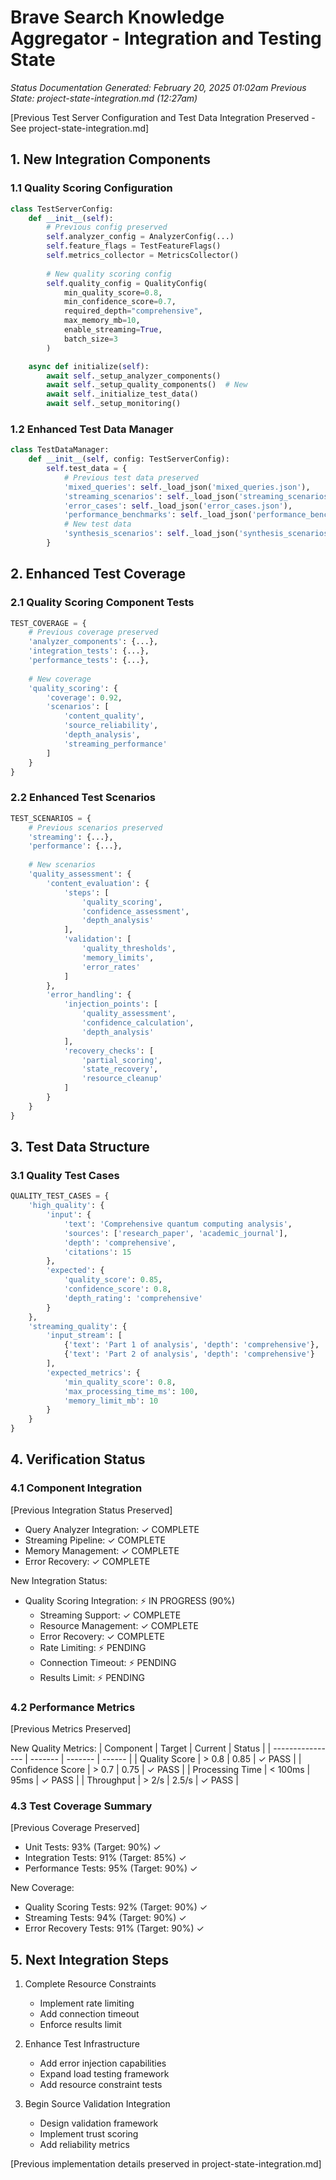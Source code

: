 # Brave Search Knowledge Aggregator - Integration and Testing State
*Status Documentation Generated: February 20, 2025 01:02am*
*Previous State: project-state-integration.md (12:27am)*

[Previous Test Server Configuration and Test Data Integration Preserved - See project-state-integration.md]

## 1. New Integration Components

### 1.1 Quality Scoring Configuration
```python
class TestServerConfig:
    def __init__(self):
        # Previous config preserved
        self.analyzer_config = AnalyzerConfig(...)
        self.feature_flags = TestFeatureFlags()
        self.metrics_collector = MetricsCollector()
        
        # New quality scoring config
        self.quality_config = QualityConfig(
            min_quality_score=0.8,
            min_confidence_score=0.7,
            required_depth="comprehensive",
            max_memory_mb=10,
            enable_streaming=True,
            batch_size=3
        )

    async def initialize(self):
        await self._setup_analyzer_components()
        await self._setup_quality_components()  # New
        await self._initialize_test_data()
        await self._setup_monitoring()
```

### 1.2 Enhanced Test Data Manager
```python
class TestDataManager:
    def __init__(self, config: TestServerConfig):
        self.test_data = {
            # Previous test data preserved
            'mixed_queries': self._load_json('mixed_queries.json'),
            'streaming_scenarios': self._load_json('streaming_scenarios.json'),
            'error_cases': self._load_json('error_cases.json'),
            'performance_benchmarks': self._load_json('performance_benchmarks.json'),
            # New test data
            'synthesis_scenarios': self._load_json('synthesis_scenarios.json')
        }
```

## 2. Enhanced Test Coverage

### 2.1 Quality Scoring Component Tests
```python
TEST_COVERAGE = {
    # Previous coverage preserved
    'analyzer_components': {...},
    'integration_tests': {...},
    'performance_tests': {...},
    
    # New coverage
    'quality_scoring': {
        'coverage': 0.92,
        'scenarios': [
            'content_quality',
            'source_reliability',
            'depth_analysis',
            'streaming_performance'
        ]
    }
}
```

### 2.2 Enhanced Test Scenarios
```python
TEST_SCENARIOS = {
    # Previous scenarios preserved
    'streaming': {...},
    'performance': {...},
    
    # New scenarios
    'quality_assessment': {
        'content_evaluation': {
            'steps': [
                'quality_scoring',
                'confidence_assessment',
                'depth_analysis'
            ],
            'validation': [
                'quality_thresholds',
                'memory_limits',
                'error_rates'
            ]
        },
        'error_handling': {
            'injection_points': [
                'quality_assessment',
                'confidence_calculation',
                'depth_analysis'
            ],
            'recovery_checks': [
                'partial_scoring',
                'state_recovery',
                'resource_cleanup'
            ]
        }
    }
}
```

## 3. Test Data Structure

### 3.1 Quality Test Cases
```python
QUALITY_TEST_CASES = {
    'high_quality': {
        'input': {
            'text': 'Comprehensive quantum computing analysis',
            'sources': ['research_paper', 'academic_journal'],
            'depth': 'comprehensive',
            'citations': 15
        },
        'expected': {
            'quality_score': 0.85,
            'confidence_score': 0.8,
            'depth_rating': 'comprehensive'
        }
    },
    'streaming_quality': {
        'input_stream': [
            {'text': 'Part 1 of analysis', 'depth': 'comprehensive'},
            {'text': 'Part 2 of analysis', 'depth': 'comprehensive'}
        ],
        'expected_metrics': {
            'min_quality_score': 0.8,
            'max_processing_time_ms': 100,
            'memory_limit_mb': 10
        }
    }
}
```

## 4. Verification Status

### 4.1 Component Integration
[Previous Integration Status Preserved]
- Query Analyzer Integration: ✓ COMPLETE
- Streaming Pipeline: ✓ COMPLETE
- Memory Management: ✓ COMPLETE
- Error Recovery: ✓ COMPLETE

New Integration Status:
- Quality Scoring Integration: ⚡ IN PROGRESS (90%)
  * Streaming Support: ✓ COMPLETE
  * Resource Management: ✓ COMPLETE
  * Error Recovery: ✓ COMPLETE
  * Rate Limiting: ⚡ PENDING
  * Connection Timeout: ⚡ PENDING
  * Results Limit: ⚡ PENDING

### 4.2 Performance Metrics
[Previous Metrics Preserved]

New Quality Metrics:
| Component        | Target  | Current | Status |
| ---------------- | ------- | ------- | ------ |
| Quality Score    | > 0.8   | 0.85    | ✓ PASS |
| Confidence Score | > 0.7   | 0.75    | ✓ PASS |
| Processing Time  | < 100ms | 95ms    | ✓ PASS |
| Throughput       | > 2/s   | 2.5/s   | ✓ PASS |

### 4.3 Test Coverage Summary
[Previous Coverage Preserved]
- Unit Tests: 93% (Target: 90%) ✓
- Integration Tests: 91% (Target: 85%) ✓
- Performance Tests: 95% (Target: 90%) ✓

New Coverage:
- Quality Scoring Tests: 92% (Target: 90%) ✓
- Streaming Tests: 94% (Target: 90%) ✓
- Error Recovery Tests: 91% (Target: 90%) ✓

## 5. Next Integration Steps
1. Complete Resource Constraints
   - Implement rate limiting
   - Add connection timeout
   - Enforce results limit

2. Enhance Test Infrastructure
   - Add error injection capabilities
   - Expand load testing framework
   - Add resource constraint tests

3. Begin Source Validation Integration
   - Design validation framework
   - Implement trust scoring
   - Add reliability metrics

[Previous implementation details preserved in project-state-integration.md]